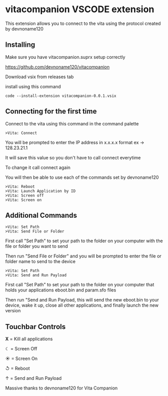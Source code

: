 # vitacompanion VSCODE extension

This extension allows you to connect to the vita using the protocol created by devnoname120

## Installing

Make sure you have vitacompanion.suprx setup correctly

https://github.com/devnoname120/vitacompanion

Download vsix from releases tab

install using this command 
```
code --install-extension vitacompanion-0.0.1.vsix
```

## Connecting for the first time

Connect to the vita using this command in the command palette
```
>Vita: Connect
```

You will be prompted to enter the IP address in x.x.x.x format ex -> 128.23.21.1

It will save this value so you don't have to call connect everytime

To change it call connect again

You will then be able to use each of the commands set by devnoname120
```
>Vita: Reboot
>Vita: Launch Application by ID
>Vita: Screen off
>Vita: Screen on
```

## Additional Commands

```
>Vita: Set Path
>Vita: Send File or Folder
```
First call "Set Path" to set your path to the folder on your computer with the file or folder you want to send

Then run "Send File or Folder" and you will be prompted to enter the file or folder name to send to the device

```
>Vita: Set Path
>Vita: Send and Run Payload
```

First call "Set Path" to set your path to the folder on your computer that holds your applications eboot.bin and param.sfo files

Then run "Send and Run Payload, this will send the new eboot.bin to your device, wake it up, close all other applications, and finally launch the new version

## Touchbar Controls

**X** = Kill all applications

☾ = Screen Off

☀ = Screen On

↺ = Reboot

↑ = Send and Run Payload


Massive thanks to devnoname120 for Vita Companion
